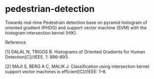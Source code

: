# pedestrian-detection
Towards real-time Pedestrain detection base on pyramid histogram of oriented gradient (PHOG) and support vector machine (SVM) with the histogram intersection kernel (HIK).

Reference

[1] DALAL N, TRIGGS B. Histograms of Oriented Gradients for Human Detection[C]//IEEE, 1: 886–893.

[2] MAJI S, BERG A C, MALIK J. Classification using intersection kernel support vector machines is efficient[C]//IEEE: 1–8.

